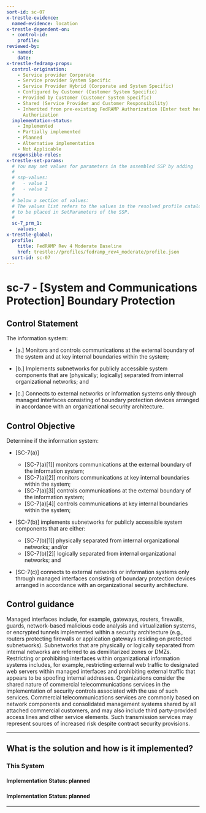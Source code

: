 ```yaml
---
sort-id: sc-07
x-trestle-evidence:
  named-evidence: location
x-trestle-dependent-on:
  - control-id:
    profile:
reviewed-by:
  - named:
    date:
x-trestle-fedramp-props:
  control-origination:
    - Service provider Corporate
    - Service provider System Specific
    - Service Provider Hybrid (Corporate and System Specific)
    - Configured by Customer (Customer System Specific)
    - Provided by Customer (Customer System Specific)
    - Shared (Service Provider and Customer Responsibility)
    - Inherited from pre-existing FedRAMP Authorization [Enter text here], Date of
      Authorization
  implementation-status:
    - Implemented
    - Partially implemented
    - Planned
    - Alternative implementation
    - Not Applicable
  responsible-roles:
x-trestle-set-params:
  # You may set values for parameters in the assembled SSP by adding
  #
  # ssp-values:
  #   - value 1
  #   - value 2
  #
  # below a section of values:
  # The values list refers to the values in the resolved profile catalog, and the ssp-values represent new values
  # to be placed in SetParameters of the SSP.
  #
  sc-7_prm_1:
    values:
x-trestle-global:
  profile:
    title: FedRAMP Rev 4 Moderate Baseline
    href: trestle://profiles/fedramp_rev4_moderate/profile.json
  sort-id: sc-07
---
```


# sc-7 - \[System and Communications Protection\] Boundary Protection

## Control Statement

The information system:

- \[a.\] Monitors and controls communications at the external boundary of the system and at key internal boundaries within the system;

- \[b.\] Implements subnetworks for publicly accessible system components that are [physically; logically] separated from internal organizational networks; and

- \[c.\] Connects to external networks or information systems only through managed interfaces consisting of boundary protection devices arranged in accordance with an organizational security architecture.

## Control Objective

Determine if the information system:

- \[SC-7(a)\]

  - \[SC-7(a)[1]\] monitors communications at the external boundary of the information system;
  - \[SC-7(a)[2]\] monitors communications at key internal boundaries within the system;
  - \[SC-7(a)[3]\] controls communications at the external boundary of the information system;
  - \[SC-7(a)[4]\] controls communications at key internal boundaries within the system;

- \[SC-7(b)\] implements subnetworks for publicly accessible system components that are either:

  - \[SC-7(b)[1]\] physically separated from internal organizational networks; and/or
  - \[SC-7(b)[2]\] logically separated from internal organizational networks; and

- \[SC-7(c)\] connects to external networks or information systems only through managed interfaces consisting of boundary protection devices arranged in accordance with an organizational security architecture.

## Control guidance

Managed interfaces include, for example, gateways, routers, firewalls, guards, network-based malicious code analysis and virtualization systems, or encrypted tunnels implemented within a security architecture (e.g., routers protecting firewalls or application gateways residing on protected subnetworks). Subnetworks that are physically or logically separated from internal networks are referred to as demilitarized zones or DMZs. Restricting or prohibiting interfaces within organizational information systems includes, for example, restricting external web traffic to designated web servers within managed interfaces and prohibiting external traffic that appears to be spoofing internal addresses. Organizations consider the shared nature of commercial telecommunications services in the implementation of security controls associated with the use of such services. Commercial telecommunications services are commonly based on network components and consolidated management systems shared by all attached commercial customers, and may also include third party-provided access lines and other service elements. Such transmission services may represent sources of increased risk despite contract security provisions.

______________________________________________________________________

## What is the solution and how is it implemented?

<!-- For implementation status enter one of: implemented, partial, planned, alternative, not-applicable -->

<!-- Note that the list of rules under ### Rules: is read-only and changes will not be captured after assembly to JSON -->

### This System

<!-- Add implementation prose for the main This System component for control: sc-7 -->

#### Implementation Status: planned

### 

<!-- Add control implementation description here for control: sc-7 -->

#### Implementation Status: planned

______________________________________________________________________
